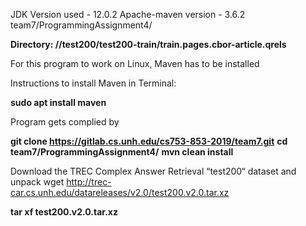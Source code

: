 JDK Version used - 12.0.2
Apache-maven version - 3.6.2
team7/ProgrammingAssignment4/

**Directory: //test200/test200-train/train.pages.cbor-article.qrels**

For this program to work on Linux, Maven has to be installed

Instructions to install Maven in Terminal:

**sudo apt install maven**

Program gets complied by


**git clone https://gitlab.cs.unh.edu/cs753-853-2019/team7.git**
**cd team7/ProgrammingAssignment4/**
**mvn clean install**

Download the TREC Complex Answer Retrieval “test200“ dataset and unpack
wget http://trec-car.cs.unh.edu/datareleases/v2.0/test200.v2.0.tar.xz

**tar xf test200.v2.0.tar.xz**

